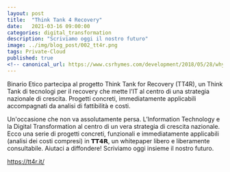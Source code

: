 ```yaml
---
layout: post
title:  "Think Tank 4 Recovery"
date:   2021-03-16 09:00:00
categories: digital_transformation
description: "Scriviamo oggi il nostro futuro"
image: ../img/blog_post/002_tt4r.png
tags: Private-Cloud
published: true
<!-- canonical_url: https://www.csrhymes.com/development/2018/05/28/why-use-a-static-site-generator.html -->
---
```


Binario Etico partecipa al progetto Think Tank for Recovery (TT4R), un Think Tank di tecnologi per il recovery che mette l’IT al centro di una strategia nazionale di crescita. Progetti concreti, immediatamente applicabili accompagnati da analisi di fattibilità e costi. 

Un'occasione che non va assolutamente persa. L’Information Technology e la Digital Transformation al centro di un vera strategia di crescita nazionale. Ecco una serie di progetti concreti, funzionali e immediatamente applicabili (analisi dei costi compresi) in 𝗧𝗧𝟰𝗥, un whitepaper libero e liberamente consultabile. Aiutaci a diffondere! Scriviamo oggi insieme il nostro futuro.

https://tt4r.it/ 
